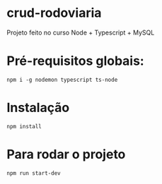 # crud-rodoviaria
Projeto feito no curso Node + Typescript + MySQL

# Pré-requisitos globais:
`npm i -g nodemon typescript ts-node`

# Instalação
`npm install`

# Para rodar o projeto
`npm run start-dev`
